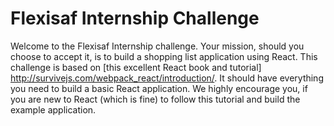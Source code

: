 # Flexisaf Internship Challenge
Welcome to the Flexisaf Internship challenge. Your mission, should you choose to accept it, is to build a shopping list application using React. This challenge is based on [this excellent React book and tutorial] http://survivejs.com/webpack_react/introduction/. It should have everything you need to build a basic React application. We highly encourage you, if you are new to React (which is fine) to follow this tutorial and build the example application.
